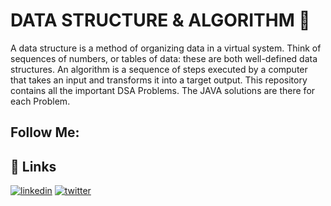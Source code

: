 # DATA STRUCTURE & ALGORITHM 👩‍

A data structure is a method of organizing data in a virtual system. Think of sequences of numbers, or tables of data: these are both well-defined data structures. An algorithm is a sequence of steps executed by a computer that takes an input and transforms it into a target output. 
This repository contains all the important DSA Problems. The JAVA solutions are there for each Problem.

## Follow Me: 

## 🔗 Links

[![linkedin](https://img.shields.io/badge/linkedin-0A66C2?style=for-the-badge&logo=linkedin&logoColor=white)](https://www.linkedin.com/in/manash-roy-6a28891b1/)
[![twitter](https://img.shields.io/badge/twitter-1DA1F2?style=for-the-badge&logo=twitter&logoColor=white)](https://twitter.com/ManashR68994541)
